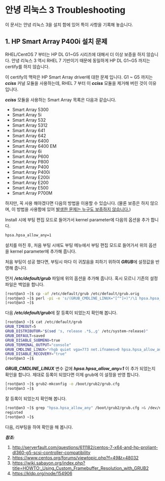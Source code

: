 # 안녕 리눅스 3 Troubleshooting

이 문서는 안녕 리눅스 3을 설치 함에 있어 특이 사항을 기록해 놓습니다.

## 1. HP Smart Array P400i 설치 문제

RHEL/CentOS 7 부터는 HP DL G1~G5 시리즈에 대해서 더 이상 보증을 하지 않습니다. 안녕 리눅스 3 역시 RHEL 7 기반이기 때문에 동일하게 HP DL G1~G5 까지는 certify를 하지 않습니다.

이 certify의 맥락은 HP Smart Array driver에 대한 문제 입니다. G1 ~ G5 까지는 ***cciss*** 커널 모듈을 사용하는데, RHEL 7 부터 이 ***cciss*** 모듈을 제거해 버린 것이 이유 입니다.

***cciss*** 모듈을 사용하는 Smart Array 목록은 다음과 같습니다.

* Smart Array 5300 
* Smart Array 5i 
* Smart Array 532 
* Smart Array 5312 
* Smart Array 641 
* Smart Array 642 
* Smart Array 6400 
* Smart Array 6400 EM 
* Smart Array 6i 
* Smart Array P600 
* Smart Array P800 
* Smart Array P400 
* Smart Array P400i 
* Smart Array E200i 
* Smart Array E200 
* Smart Array E500 
* Smart Array P700M

하지만, 꼭 사용 해야겠다면 다음의 방법을 이용할 수 있습니다. (물론 보증은 하지 않으며, 이 방법을 사용함에 있어 <u>발생한 문제는 누구도 보증하지 않습니다.</u>)

Install 시에 부팅 편집 모드로 들어가서 kernel parameter에 다음의 옵션을 추가 합니다.

```bash
hpsa.hpsa_allow_any=1
```

설치를 마친 후, 처음 부팅 시에도 부팅 메뉴에서 부팅 편집 모드로 들어가서 위의 옵션을 kernel parameter에 추가해 줍니다.

처음 부팅이 성공 했다면, 부팅시 마다 이 귀찮음을 피하기 위하여 ***GRUB***에 설정값을 반영해 줍니다.

먼저 ***/etc/default/grub*** 파일에 위의 옵션을 추가해 줍니다. 혹시 모르니 기존의 설정 파일은 백업을 합니다.

```bash
[root@an3 ~]$ cp -af /etc/default/grub /etc/default/grub.orig
[root@an3 ~]$ perl -pi -e 's/(GRUB_CMDLINE_LINUX="[^"]+)"/\1 hpsa.hpsa_allow_any=1"/g' /etc/default/grub
[root@an3 ~]$
```

다음 ***/etc/default/grub***에 잘 등록이 되었는지 확인해 봅니다.

```bash
[root@an3 ~]$ cat /etc/default/grub
GRUB_TIMEOUT=5
GRUB_DISTRIBUTOR="$(sed 's, release .*$,,g' /etc/system-release)"
GRUB_DEFAULT=saved
GRUB_DISABLE_SUBMENU=true
GRUB_TERMINAL_OUTPUT="console"
GRUB_CMDLINE_LINUX="rhgb quiet vga=773 net.ifnames=0 hpsa.hpsa_allow_any=1"
GRUB_DISABLE_RECOVERY="true"
[root@an3 ~]$
```
***GRUB_CMDLINE_LINUX*** 변수 값에 ***hpsa.hpsa_allow_any=1*** 이 추가 되었는지 확인을 합니다. 제대로 등록이 되었다면 이제 grub에 이 설정을 반영 합니다.

```bash
[root@an3 ~]$ grub2-mkconfig -o /boot/grub2/grub.cfg
[root@an3 ~]$
```

잘 등록이 되었는지 확인해 봅니다.

```bash
[root@an3 ~]$ grep "hpsa.hpsa_allow_any" /boot/grub2/grub.cfg >& /dev/null; [ $? -eq 0 ] && echo "registed" || echo "Not registed"
registed
[root@an3 ~]$
```

다음, 리부팅을 하여 확인을 해 봅니다.

***참조:***
1. http://serverfault.com/questions/611182/centos-7-x64-and-hp-proliant-dl360-g5-scsi-controller-compatibility
2. https://www.centos.org/forums/viewtopic.php?f=49&t=48032
3. https://wiki.sabayon.org/index.php?title=HOWTO:_Using_Custom_Framebuffer_Resolution_with_GRUB2
4. https://kldp.org/node/154906



